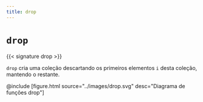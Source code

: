 ```yaml
---
title: drop
---
```


# `drop`

{{< signature drop >}}

`drop` cria uma coleção descartando os primeiros elementos `i` desta coleção, mantendo o restante.

@include [figure.html source="../images/drop.svg" desc="Diagrama de funções drop"]
